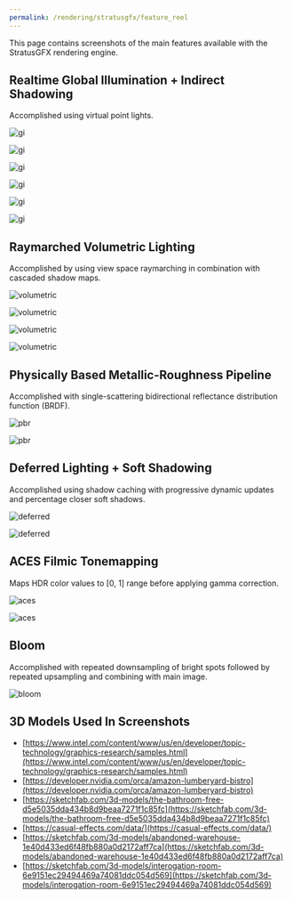 ```yaml
---
permalink: /rendering/stratusgfx/feature_reel
---
```


This page contains screenshots of the main features available with the StratusGFX rendering engine.

## Realtime Global Illumination + Indirect Shadowing
Accomplished using virtual point lights.

![gi](/assets/portfolio/Sponza2022_gi_2.png)

![gi](/assets/portfolio/Sponza2022_gi_5.png)

![gi](/assets/portfolio/SanMiguel_gi_2.png)

![gi](/assets/portfolio/SanMiguel_gi_6.png)

![gi](/assets/portfolio/bistro_gi.png)

![gi](/assets/portfolio/bistro_gi_2.png)

## Raymarched Volumetric Lighting
Accomplished by using view space raymarching in combination with cascaded shadow maps.

![volumetric](/assets/portfolio/bistro_volumetric.png)

![volumetric](/assets/portfolio/sanmiguel_volumetric.png)

![volumetric](/assets/portfolio/Sponza2022_volumetric.png)

![volumetric](/assets/portfolio/warehouse_volumetric.png)

## Physically Based Metallic-Roughness Pipeline
Accomplished with single-scattering bidirectional reflectance distribution function (BRDF).

![pbr](/assets/portfolio/bistro_pbr.png)

![pbr](/assets/portfolio/Sponza2022_3.png)

## Deferred Lighting + Soft Shadowing
Accomplished using shadow caching with progressive dynamic updates and percentage closer soft shadows.

![deferred](/assets/portfolio/bistro_shadow_1.png)

![deferred](/assets/portfolio/bistro_shadow_2.png)

## ACES Filmic Tonemapping
Maps HDR color values to [0, 1] range before applying gamma correction.

![aces](/assets/portfolio/bathroom_aces.png)

![aces](/assets/portfolio/bathroom_aces2.png)

## Bloom
Accomplished with repeated downsampling of bright spots followed by repeated upsampling and combining with main image.

![bloom](/assets/portfolio/Bloom.png)

## 3D Models Used In Screenshots

* [https://www.intel.com/content/www/us/en/developer/topic-technology/graphics-research/samples.html](https://www.intel.com/content/www/us/en/developer/topic-technology/graphics-research/samples.html)
* [https://developer.nvidia.com/orca/amazon-lumberyard-bistro](https://developer.nvidia.com/orca/amazon-lumberyard-bistro)
* [https://sketchfab.com/3d-models/the-bathroom-free-d5e5035dda434b8d9beaa7271f1c85fc](https://sketchfab.com/3d-models/the-bathroom-free-d5e5035dda434b8d9beaa7271f1c85fc)
* [https://casual-effects.com/data/](https://casual-effects.com/data/)
* [https://sketchfab.com/3d-models/abandoned-warehouse-1e40d433ed6f48fb880a0d2172aff7ca](https://sketchfab.com/3d-models/abandoned-warehouse-1e40d433ed6f48fb880a0d2172aff7ca)
* [https://sketchfab.com/3d-models/interogation-room-6e9151ec29494469a74081ddc054d569](https://sketchfab.com/3d-models/interogation-room-6e9151ec29494469a74081ddc054d569)